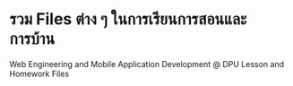 # รวม Files ต่าง ๆ ในการเรียนการสอนและการบ้าน
Web Engineering and Mobile Application Development @ DPU Lesson and Homework Files

